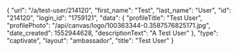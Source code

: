 {
    "url": "\/a\/test-user\/214120",
    "first_name": "Test",
    "last_name": "User",
    "id": "214120",
    "login_id": "1759121",
    "data": {
        "profileTitle": "Test User",
        "profilePhoto": "\/api\/canvas\/logo\/100363344-0.3587576825171.jpg",
        "date_created": 1552944628,
        "descriptionText": "A Test User"
    },
    "type": "captivate",
    "layout": "ambassador",
    "title": "Test User"
}